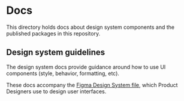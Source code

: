 # Docs

This directory holds docs about design system components and the published packages in this repository.

## Design system guidelines
The design system docs provide guidance around how to use UI components (style, behavior, formatting, etc). 

These docs accompany the [Figma Design System file](https://www.figma.com/file/B5AtEGdRbW3VxiBdg62TB8Xw/CRDB-Design-System?node-id=0%3A1), which Product Designers use to design user interfaces.  






